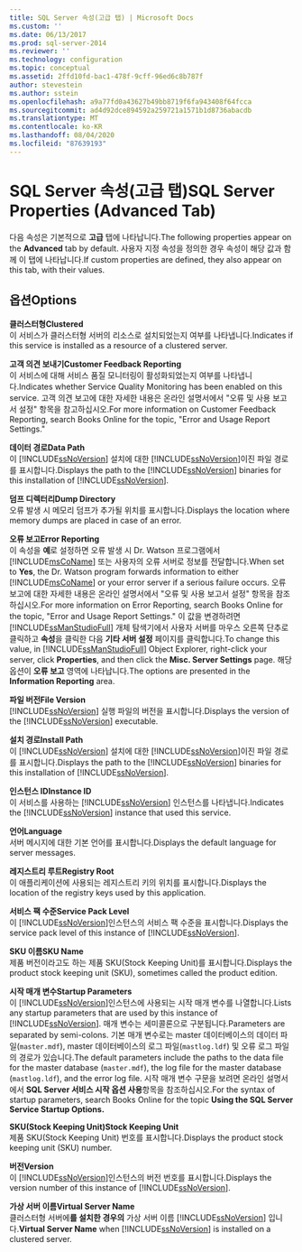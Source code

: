 ```yaml
---
title: SQL Server 속성(고급 탭) | Microsoft Docs
ms.custom: ''
ms.date: 06/13/2017
ms.prod: sql-server-2014
ms.reviewer: ''
ms.technology: configuration
ms.topic: conceptual
ms.assetid: 2ffd10fd-bac1-478f-9cff-96ed6c8b787f
author: stevestein
ms.author: sstein
ms.openlocfilehash: a9a77fd0a43627b49bb8719f6fa943408f64fcca
ms.sourcegitcommit: ad4d92dce894592a259721a1571b1d8736abacdb
ms.translationtype: MT
ms.contentlocale: ko-KR
ms.lasthandoff: 08/04/2020
ms.locfileid: "87639193"
---
```

# <a name="sql-server-properties-advanced-tab"></a><span data-ttu-id="d0641-102">SQL Server 속성(고급 탭)</span><span class="sxs-lookup"><span data-stu-id="d0641-102">SQL Server Properties (Advanced Tab)</span></span>
  <span data-ttu-id="d0641-103">다음 속성은 기본적으로 **고급** 탭에 나타납니다.</span><span class="sxs-lookup"><span data-stu-id="d0641-103">The following properties appear on the **Advanced** tab by default.</span></span> <span data-ttu-id="d0641-104">사용자 지정 속성을 정의한 경우 속성이 해당 값과 함께 이 탭에 나타납니다.</span><span class="sxs-lookup"><span data-stu-id="d0641-104">If custom properties are defined, they also appear on this tab, with their values.</span></span>  
  
## <a name="options"></a><span data-ttu-id="d0641-105">옵션</span><span class="sxs-lookup"><span data-stu-id="d0641-105">Options</span></span>  
 <span data-ttu-id="d0641-106">**클러스터형**</span><span class="sxs-lookup"><span data-stu-id="d0641-106">**Clustered**</span></span>  
 <span data-ttu-id="d0641-107">이 서비스가 클러스터형 서버의 리소스로 설치되었는지 여부를 나타냅니다.</span><span class="sxs-lookup"><span data-stu-id="d0641-107">Indicates if this service is installed as a resource of a clustered server.</span></span>  
  
 <span data-ttu-id="d0641-108">**고객 의견 보내기**</span><span class="sxs-lookup"><span data-stu-id="d0641-108">**Customer Feedback Reporting**</span></span>  
 <span data-ttu-id="d0641-109">이 서비스에 대해 서비스 품질 모니터링이 활성화되었는지 여부를 나타냅니다.</span><span class="sxs-lookup"><span data-stu-id="d0641-109">Indicates whether Service Quality Monitoring has been enabled on this service.</span></span> <span data-ttu-id="d0641-110">고객 의견 보고에 대한 자세한 내용은 온라인 설명서에서 "오류 및 사용 보고서 설정" 항목을 참고하십시오.</span><span class="sxs-lookup"><span data-stu-id="d0641-110">For more information on Customer Feedback Reporting, search Books Online for the topic, "Error and Usage Report Settings."</span></span>  
  
 <span data-ttu-id="d0641-111">**데이터 경로**</span><span class="sxs-lookup"><span data-stu-id="d0641-111">**Data Path**</span></span>  
 <span data-ttu-id="d0641-112">이 [!INCLUDE[ssNoVersion](../../includes/ssnoversion-md.md)] 설치에 대한 [!INCLUDE[ssNoVersion](../../includes/ssnoversion-md.md)]이진 파일 경로를 표시합니다.</span><span class="sxs-lookup"><span data-stu-id="d0641-112">Displays the path to the [!INCLUDE[ssNoVersion](../../includes/ssnoversion-md.md)] binaries for this installation of [!INCLUDE[ssNoVersion](../../includes/ssnoversion-md.md)].</span></span>  
  
 <span data-ttu-id="d0641-113">**덤프 디렉터리**</span><span class="sxs-lookup"><span data-stu-id="d0641-113">**Dump Directory**</span></span>  
 <span data-ttu-id="d0641-114">오류 발생 시 메모리 덤프가 추가될 위치를 표시합니다.</span><span class="sxs-lookup"><span data-stu-id="d0641-114">Displays the location where memory dumps are placed in case of an error.</span></span>  
  
 <span data-ttu-id="d0641-115">**오류 보고**</span><span class="sxs-lookup"><span data-stu-id="d0641-115">**Error Reporting**</span></span>  
 <span data-ttu-id="d0641-116">이 속성을 **예**로 설정하면 오류 발생 시 Dr. Watson 프로그램에서 [!INCLUDE[msCoName](../../includes/msconame-md.md)] 또는 사용자의 오류 서버로 정보를 전달합니다.</span><span class="sxs-lookup"><span data-stu-id="d0641-116">When set to **Yes**, the Dr. Watson program forwards information to either [!INCLUDE[msCoName](../../includes/msconame-md.md)] or your error server if a serious failure occurs.</span></span> <span data-ttu-id="d0641-117">오류 보고에 대한 자세한 내용은 온라인 설명서에서 "오류 및 사용 보고서 설정" 항목을 참조하십시오.</span><span class="sxs-lookup"><span data-stu-id="d0641-117">For more information on Error Reporting, search Books Online for the topic, "Error and Usage Report Settings."</span></span> <span data-ttu-id="d0641-118">이 값을 변경하려면 [!INCLUDE[ssManStudioFull](../../includes/ssmanstudiofull-md.md)] 개체 탐색기에서 사용자 서버를 마우스 오른쪽 단추로 클릭하고 **속성**을 클릭한 다음 **기타 서버 설정** 페이지를 클릭합니다.</span><span class="sxs-lookup"><span data-stu-id="d0641-118">To change this value, in [!INCLUDE[ssManStudioFull](../../includes/ssmanstudiofull-md.md)] Object Explorer, right-click your server, click **Properties**, and then click the **Misc. Server Settings** page.</span></span> <span data-ttu-id="d0641-119">해당 옵션이 **오류 보고** 영역에 나타납니다.</span><span class="sxs-lookup"><span data-stu-id="d0641-119">The options are presented in the **Information Reporting** area.</span></span>  
  
 <span data-ttu-id="d0641-120">**파일 버전**</span><span class="sxs-lookup"><span data-stu-id="d0641-120">**File Version**</span></span>  
 <span data-ttu-id="d0641-121">[!INCLUDE[ssNoVersion](../../includes/ssnoversion-md.md)] 실행 파일의 버전을 표시합니다.</span><span class="sxs-lookup"><span data-stu-id="d0641-121">Displays the version of the [!INCLUDE[ssNoVersion](../../includes/ssnoversion-md.md)] executable.</span></span>  
  
 <span data-ttu-id="d0641-122">**설치 경로**</span><span class="sxs-lookup"><span data-stu-id="d0641-122">**Install Path**</span></span>  
 <span data-ttu-id="d0641-123">이 [!INCLUDE[ssNoVersion](../../includes/ssnoversion-md.md)] 설치에 대한 [!INCLUDE[ssNoVersion](../../includes/ssnoversion-md.md)]이진 파일 경로를 표시합니다.</span><span class="sxs-lookup"><span data-stu-id="d0641-123">Displays the path to the [!INCLUDE[ssNoVersion](../../includes/ssnoversion-md.md)] binaries for this installation of [!INCLUDE[ssNoVersion](../../includes/ssnoversion-md.md)].</span></span>  
  
 <span data-ttu-id="d0641-124">**인스턴스 ID**</span><span class="sxs-lookup"><span data-stu-id="d0641-124">**Instance ID**</span></span>  
 <span data-ttu-id="d0641-125">이 서비스를 사용하는 [!INCLUDE[ssNoVersion](../../includes/ssnoversion-md.md)] 인스턴스를 나타냅니다.</span><span class="sxs-lookup"><span data-stu-id="d0641-125">Indicates the [!INCLUDE[ssNoVersion](../../includes/ssnoversion-md.md)] instance that used this service.</span></span>  
  
 <span data-ttu-id="d0641-126">**언어**</span><span class="sxs-lookup"><span data-stu-id="d0641-126">**Language**</span></span>  
 <span data-ttu-id="d0641-127">서버 메시지에 대한 기본 언어를 표시합니다.</span><span class="sxs-lookup"><span data-stu-id="d0641-127">Displays the default language for server messages.</span></span>  
  
 <span data-ttu-id="d0641-128">**레지스트리 루트**</span><span class="sxs-lookup"><span data-stu-id="d0641-128">**Registry Root**</span></span>  
 <span data-ttu-id="d0641-129">이 애플리케이션에 사용되는 레지스트리 키의 위치를 표시합니다.</span><span class="sxs-lookup"><span data-stu-id="d0641-129">Displays the location of the registry keys used by this application.</span></span>  
  
 <span data-ttu-id="d0641-130">**서비스 팩 수준**</span><span class="sxs-lookup"><span data-stu-id="d0641-130">**Service Pack Level**</span></span>  
 <span data-ttu-id="d0641-131">이 [!INCLUDE[ssNoVersion](../../includes/ssnoversion-md.md)]인스턴스의 서비스 팩 수준을 표시합니다.</span><span class="sxs-lookup"><span data-stu-id="d0641-131">Displays the service pack level of this instance of [!INCLUDE[ssNoVersion](../../includes/ssnoversion-md.md)].</span></span>  
  
 <span data-ttu-id="d0641-132">**SKU 이름**</span><span class="sxs-lookup"><span data-stu-id="d0641-132">**SKU Name**</span></span>  
 <span data-ttu-id="d0641-133">제품 버전이라고도 하는 제품 SKU(Stock Keeping Unit)를 표시합니다.</span><span class="sxs-lookup"><span data-stu-id="d0641-133">Displays the product stock keeping unit (SKU), sometimes called the product edition.</span></span>  
  
 <span data-ttu-id="d0641-134">**시작 매개 변수**</span><span class="sxs-lookup"><span data-stu-id="d0641-134">**Startup Parameters**</span></span>  
 <span data-ttu-id="d0641-135">이 [!INCLUDE[ssNoVersion](../../includes/ssnoversion-md.md)]인스턴스에 사용되는 시작 매개 변수를 나열합니다.</span><span class="sxs-lookup"><span data-stu-id="d0641-135">Lists any startup parameters that are used by this instance of [!INCLUDE[ssNoVersion](../../includes/ssnoversion-md.md)].</span></span> <span data-ttu-id="d0641-136">매개 변수는 세미콜론으로 구분됩니다.</span><span class="sxs-lookup"><span data-stu-id="d0641-136">Parameters are separated by semi-colons.</span></span> <span data-ttu-id="d0641-137">기본 매개 변수로는 master 데이터베이스의 데이터 파일(`master.mdf`), master 데이터베이스의 로그 파일(`mastlog.ldf`) 및 오류 로그 파일의 경로가 있습니다.</span><span class="sxs-lookup"><span data-stu-id="d0641-137">The default parameters include the paths to the data file for the master database (`master.mdf`), the log file for the master database (`mastlog.ldf`), and the error log file.</span></span> <span data-ttu-id="d0641-138">시작 매개 변수 구문을 보려면 온라인 설명서에서 **SQL Server 서비스 시작 옵션 사용**항목을 참조하십시오.</span><span class="sxs-lookup"><span data-stu-id="d0641-138">For the syntax of startup parameters, search Books Online for the topic **Using the SQL Server Service Startup Options.**</span></span>  
  
 <span data-ttu-id="d0641-139">**SKU(Stock Keeping Unit)**</span><span class="sxs-lookup"><span data-stu-id="d0641-139">**Stock Keeping Unit**</span></span>  
 <span data-ttu-id="d0641-140">제품 SKU(Stock Keeping Unit) 번호를 표시합니다.</span><span class="sxs-lookup"><span data-stu-id="d0641-140">Displays the product stock keeping unit (SKU) number.</span></span>  
  
 <span data-ttu-id="d0641-141">**버전**</span><span class="sxs-lookup"><span data-stu-id="d0641-141">**Version**</span></span>  
 <span data-ttu-id="d0641-142">이 [!INCLUDE[ssNoVersion](../../includes/ssnoversion-md.md)]인스턴스의 버전 번호를 표시합니다.</span><span class="sxs-lookup"><span data-stu-id="d0641-142">Displays the version number of this instance of [!INCLUDE[ssNoVersion](../../includes/ssnoversion-md.md)].</span></span>  
  
 <span data-ttu-id="d0641-143">**가상 서버 이름**</span><span class="sxs-lookup"><span data-stu-id="d0641-143">**Virtual Server Name**</span></span>  
 <span data-ttu-id="d0641-144">클러스터형 서버에**를 설치한 경우의** 가상 서버 이름 [!INCLUDE[ssNoVersion](../../includes/ssnoversion-md.md)] 입니다.</span><span class="sxs-lookup"><span data-stu-id="d0641-144">**Virtual Server Name** when [!INCLUDE[ssNoVersion](../../includes/ssnoversion-md.md)] is installed on a clustered server.</span></span>  
  
  
